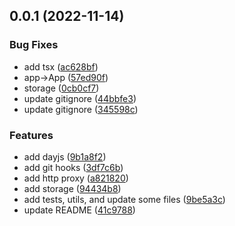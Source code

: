 ## 0.0.1 (2022-11-14)

### Bug Fixes

- add tsx ([ac628bf](https://github.com/fazba/template-vue3.2-project/commit/ac628bf29c4d68076e222fec85051e8a22708325))
- app->App ([57ed90f](https://github.com/fazba/template-vue3.2-project/commit/57ed90f016f42585889a08fcd42cb03353c5b94b))
- storage ([0cb0cf7](https://github.com/fazba/template-vue3.2-project/commit/0cb0cf78356d8855e3acefe6af5a6028d380278d))
- update gitignore ([44bbfe3](https://github.com/fazba/template-vue3.2-project/commit/44bbfe3d19f1cc1425c3c79baa65d780b95fffae))
- update gitignore ([345598c](https://github.com/fazba/template-vue3.2-project/commit/345598ce57eed18240ea861246a976d7ef4b2187))

### Features

- add dayjs ([9b1a8f2](https://github.com/fazba/template-vue3.2-project/commit/9b1a8f224d95957b2b01f77ddd5e6ae941e6e992))
- add git hooks ([3df7c6b](https://github.com/fazba/template-vue3.2-project/commit/3df7c6b99b2d309973496acf236c89e5ccf8d477))
- add http proxy ([a821820](https://github.com/fazba/template-vue3.2-project/commit/a821820efe67c22c4421186baa41e6156f894dce))
- add storage ([94434b8](https://github.com/fazba/template-vue3.2-project/commit/94434b8996cee3d2d5de784577abd7e7c742cd58))
- add tests, utils, and update some files ([9be5a3c](https://github.com/fazba/template-vue3.2-project/commit/9be5a3c832189b2179033c45ccb958b6dc2b66d5))
- update README ([41c9788](https://github.com/fazba/template-vue3.2-project/commit/41c97881c4a24077100407ba9ac2b5dd74c164d2))
